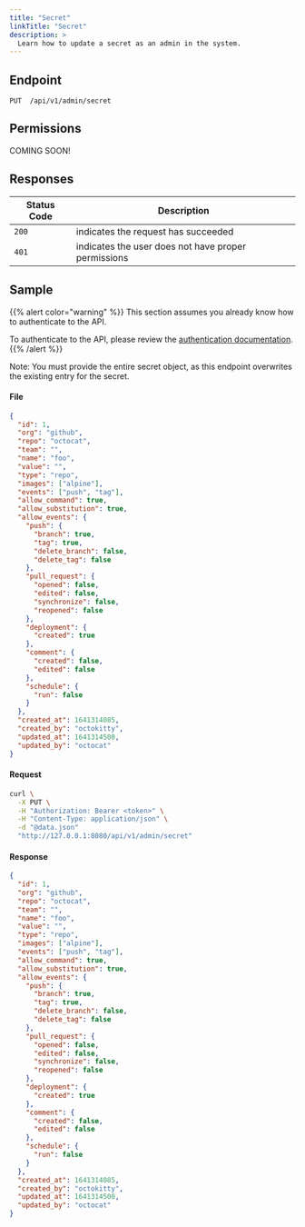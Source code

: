 ```yaml
---
title: "Secret"
linkTitle: "Secret"
description: >
  Learn how to update a secret as an admin in the system.
---
```


## Endpoint

```
PUT  /api/v1/admin/secret
```

## Permissions

COMING SOON!

## Responses

| Status Code | Description                                         |
| ----------- | --------------------------------------------------- |
| `200`       | indicates the request has succeeded                 |
| `401`       | indicates the user does not have proper permissions |

## Sample

{{% alert color="warning" %}}
This section assumes you already know how to authenticate to the API.

To authenticate to the API, please review the [authentication documentation](/docs/reference/api/authentication/).
{{% /alert %}}

Note: You must provide the entire secret object, as this endpoint overwrites the
existing entry for the secret.

#### File

```json
{
  "id": 1,
  "org": "github",
  "repo": "octocat",
  "team": "",
  "name": "foo",
  "value": "",
  "type": "repo",
  "images": ["alpine"],
  "events": ["push", "tag"],
  "allow_command": true,
  "allow_substitution": true,
  "allow_events": {
    "push": {
      "branch": true,
      "tag": true,
      "delete_branch": false,
      "delete_tag": false
    },
    "pull_request": {
      "opened": false,
      "edited": false,
      "synchronize": false,
      "reopened": false
    },
    "deployment": {
      "created": true
    },
    "comment": {
      "created": false,
      "edited": false
    },
    "schedule": {
      "run": false
    }
  },
  "created_at": 1641314085,
  "created_by": "octokitty",
  "updated_at": 1641314500,
  "updated_by": "octocat"
}
```

#### Request

```sh
curl \
  -X PUT \
  -H "Authorization: Bearer <token>" \
  -H "Content-Type: application/json" \
  -d "@data.json"
  "http://127.0.0.1:8080/api/v1/admin/secret"
```

#### Response

```json
{
  "id": 1,
  "org": "github",
  "repo": "octocat",
  "team": "",
  "name": "foo",
  "value": "",
  "type": "repo",
  "images": ["alpine"],
  "events": ["push", "tag"],
  "allow_command": true,
  "allow_substitution": true,
  "allow_events": {
    "push": {
      "branch": true,
      "tag": true,
      "delete_branch": false,
      "delete_tag": false
    },
    "pull_request": {
      "opened": false,
      "edited": false,
      "synchronize": false,
      "reopened": false
    },
    "deployment": {
      "created": true
    },
    "comment": {
      "created": false,
      "edited": false
    },
    "schedule": {
      "run": false
    }
  },
  "created_at": 1641314085,
  "created_by": "octokitty",
  "updated_at": 1641314500,
  "updated_by": "octocat"
}
```

